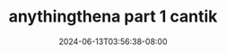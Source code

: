 --- 
title: "anythingthena part 1 cantik"
description: "streaming  video bokep anythingthena part 1 cantik dood   new"
date: 2024-06-13T03:56:38-08:00
file_code: "34ram6vl0bmp"
draft: false
cover: "qfcj4f12fnfv53fa.jpg"
tags: ["anythingthena", "part", "cantik", "bokep-indo", "bokep-viral", "bokep-ig"]
length: 172
fld_id: "1484141"
foldername: "Anythingthena"
categories: ["Anythingthena"]
views: 0
---